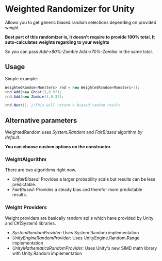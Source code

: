 # Weighted Randomizer for Unity
Allows you to get generic biased random selections depending on provided weight.

**Best part of this randomizer is, it doesn't require to provide 100% total. 
It auto-calculates weights regarding to your weights**

So you can pass  _Add->80%-Zombie_ _Add->70%-Zombie_ in the same total.

## Usage
Simple example:
```c#
WeightedRandom<Monsters> rnd = new WeightedRandom<Monsters>();
rnd.Add(new Ghost(),0.5f);
rnd.Add(new Zombie(),0.3f);

rnd.Next(); //This will return a biased random result.
```

## Alternative parameters
WeightedRandom uses _System.Random_ and _FairBiased_ algorithm *by default.*

**You can choose custom options on the constructor.**

### WeightAlgorithm
There are two algorithms right now.
- *UnfairBiased:* Provides a larger probability scale but results can be less predictable.
- *FairBiased:* Provides a steady bias and therefor more predictable results.

### Weight Providers
Weight providers are basically random api's which have provided by Unity and C#(System) libraries.
- *SystemRandomProvider:* Uses System.Random implementation
- *UnityEngineRandomProvider:* Uses UnityEngine.Random.Range implementation
- *UnityMathematicsRandomProvider:* Uses Unity's new SIMD math library with Unity.Random implementation
